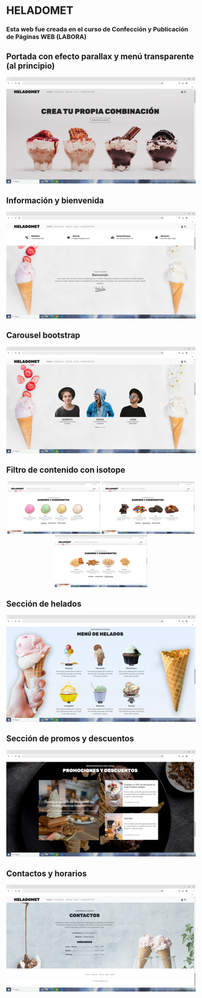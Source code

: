# HELADOMET

### Esta web fue creada en el curso de Confección y Publicación de Páginas WEB (LABORA)

## Portada con efecto parallax y menú transparente (al principio)

<img src="https://github.com/SergiCodeDev/HELADOMET/blob/main/README/01HELADOS.jpg?raw=true" alt="portada">

## Información y bienvenida

<img src="https://github.com/SergiCodeDev/HELADOMET/blob/main/README/02HELADOS.jpg?raw=true" alt="portada">

## Carousel bootstrap

<img src="https://github.com/SergiCodeDev/HELADOMET/blob/main/README/03HELADOS.jpg?raw=true" alt="portada">

## Filtro de contenido con isotope

<p align="center">
<img src="https://github.com/SergiCodeDev/HELADOMET/blob/main/README/04HELADOS1.jpg?raw=true" alt="portada" width="49%">
<img src="https://github.com/SergiCodeDev/HELADOMET/blob/main/README/04HELADOS2.jpg?raw=true" alt="portada" width="49%">
<img src="https://github.com/SergiCodeDev/HELADOMET/blob/main/README/04HELADOS3.jpg?raw=true" alt="portada" width="49%">
</p>

## Sección de helados

<img src="https://github.com/SergiCodeDev/HELADOMET/blob/main/README/05HELADOS.jpg?raw=true" alt="portada">

## Sección de promos y descuentos

<img src="https://github.com/SergiCodeDev/HELADOMET/blob/main/README/06HELADOS.jpg?raw=true" alt="portada">

## Contactos y horarios

<img src="https://github.com/SergiCodeDev/HELADOMET/blob/main/README/07HELADOS.jpg?raw=true" alt="portada">